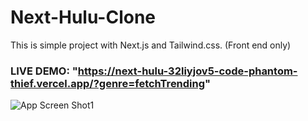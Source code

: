 # Next-Hulu-Clone

This is simple project with Next.js and Tailwind.css. (Front end only)

### LIVE DEMO: "https://next-hulu-32liyjov5-code-phantom-thief.vercel.app/?genre=fetchTrending"

![App Screen Shot1](https://i.ibb.co/HzCQPQy/screen.png)
